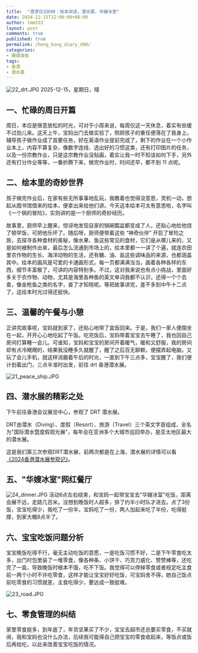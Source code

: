 ```yaml
---
title:  "港漂日记D90：绘本阅读，潜水展，华嫂冰室"
date: 2024-12-15T12:00:00+08:00
author: lmm333
layout: post
comments: true
published: true
permalink: /hong_kong_diary_d90/
categories:
- 珊瑚海兔
tags:
- 香港
- 潜水展
---
```

![22_drt.JPG](../images/2024-12-15-hong_kong_diary_d90/22_drt.JPG)
2025-12-15，星期日，晴

## 一、忙碌的周日开篇
周日，本应是惬意放松的时光，可对于小周来说，每周仅这一天休息，着实有些缓不过劲儿来。这天上午，宝妈出门去做实验了，照顾孩子的重任便落在了我身上。辅导孩子做作业成了首要任务，好在英语作业提前完成了，剩下的作业在一个小作业本上，内容不算复杂，像数字连线、选出好的习惯这类，还有打印图片的任务，以及一份宗教作业，只是这宗教作业没贴画，着实让我一时不知该如何下手，另外还有打分作业等等，一番折腾下来，做完作业时，时间还早，都不到 11 点呢。
<!--more-->

## 二、绘本里的奇妙世界
孩子做完作业后，在家有些无所事事地乱玩，我瞧着也觉得没意思，灵机一动，想起从图书馆借来的绘本，便拿出来给他们讲。今天这本绘本可太有意思啦，名字叫《一个锅的冒险》，实则讲的是一个厨师的奇妙经历。

故事里，厨师早上醒来，惊讶地发现自家的锅碗瓢盆都变成了人，还贴心地给他烧了顿早饭，可把他乐坏了。随后呀，厨师便带着这些 “神奇伙伴” 开启了冒险之旅，去探寻各种食材的奥秘，像水果、鱼这些常见的食材，它们是从哪儿来的，又是如何被制作出来，最后怎么流通到市场上的，绘本里都一一讲了个遍，就连农田里农作物的生长、海洋动物的生活，还有糖、油、盐这些调味品的来源，也都涵盖其中。绘本的画风是可爱的卡通画形式，每一页都满满当当，画着各种各样的东西，细节丰富极了，可讲的内容特别多。不过，这对我来说也有点小挑战，里面好多关于农作物、动物，尤其是海里各种鱼的英文单词我都不认识，还得一个个去查，像金枪鱼之类的名字，查了才知晓呢。等把故事讲完，差不多到中午十二点了，这绘本时光过得还挺快。

## 三、温馨的午餐与小憩
正讲完故事呢，宝妈就到家了，还贴心地带了盒饭回来。于是，我们一家人便围坐在一起，开开心心地吃起了午饭。吃完饭后，宝妈带着宝宝去午睡了，我也回自己房间打算睡一会儿。可谁知，宝妈和宝宝的房间开着暖气，暖和又舒服，我的房间却有点冷飕飕的，结果我没睡多久就醒了，醒了之后百无聊赖，便摆弄起电脑，又玩了会儿手机，就这样消磨着午后的时光，一直到下午三点多，宝宝醒了，我们便计划着出门，三点半准时出发，前往 drt 香港潜水展。

![21_peace_ship.JPG](../images/2024-12-15-hong_kong_diary_d90/21_peace_ship.JPG)

## 四、潜水展的精彩之处
下午前往香港会议展览中心，参观了 DRT 潜水展。

DRT由潜水（Diving）、度假（Resort）、旅游（Travel）三个英文字首组成，全名为"国际潜水暨度假观光展"，每年会在亚洲多个大城市巡回举办，是亚太地区最大的潜水展。 

这是我们第三次参观DRT潜水展，前两次都是在上海，潜水展的详情可以看[《2024香港潜水展参观记》](/2024_drt_hong_kong_show)。

## 五、"华嫂冰室"网红餐厅
![24_dinner.JPG](../images/2024-12-15-hong_kong_diary_d90/24_dinner.JPG)
活动6点左右结束，和宝妈一起带宝宝去"华嫂冰室"吃饭，距离会展不远，走路几百米。没想到晚饭时人超多，排了约半小时队才进去。点了3份饭，宝宝吃得少，我吃了一份半，宝妈吃了一份，两人加起来吃了半份，吃得挺撑，到家大概8点半了。

## 六、宝宝吃饭问题分析
宝宝晚饭吃得不行，毫无主动吃饭的意愿，一是吃饭习惯不好，二是下午零食吃太多，出门时包里装了一堆零食，像各种条、小饼干、巧克力威化、赞赞棒等，还吃完了一盒，导致晚饭时根本不饿，吃不下饭。我觉得可以停掉零食或者规定吃主食前一两个小时不许吃零食，这样才能让宝宝好好吃饭，可宝妈舍不得，她自己饭点前吃零食的习惯就差，主食吃得少，要达成一致挺难。

![23_road.JPG](../images/2024-12-15-hong_kong_diary_d90/23_road.JPG)

## 七、零食管理的纠结
家里零食挺多，到年底了，年货坚果买了不少，宝宝去超市还总要买零食，不买就闹，我和宝妈也没什么办法，后续我可能得自己把宝宝的零食收起来，等饭点或饭后再给吃，以此来改善宝宝吃饭的情况。 
